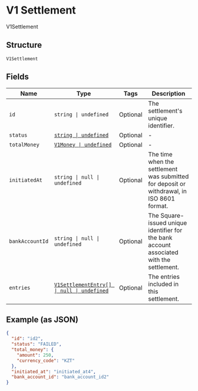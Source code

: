 
# V1 Settlement

V1Settlement

## Structure

`V1Settlement`

## Fields

| Name | Type | Tags | Description |
|  --- | --- | --- | --- |
| `id` | `string \| undefined` | Optional | The settlement's unique identifier. |
| `status` | [`string \| undefined`](../models/v1-settlement-status.md) | Optional | - |
| `totalMoney` | [`V1Money \| undefined`](../models/v1-money.md) | Optional | - |
| `initiatedAt` | `string \| null \| undefined` | Optional | The time when the settlement was submitted for deposit or withdrawal, in ISO 8601 format. |
| `bankAccountId` | `string \| null \| undefined` | Optional | The Square-issued unique identifier for the bank account associated with the settlement. |
| `entries` | [`V1SettlementEntry[] \| null \| undefined`](../models/v1-settlement-entry.md) | Optional | The entries included in this settlement. |

## Example (as JSON)

```json
{
  "id": "id2",
  "status": "FAILED",
  "total_money": {
    "amount": 250,
    "currency_code": "KZT"
  },
  "initiated_at": "initiated_at4",
  "bank_account_id": "bank_account_id2"
}
```

